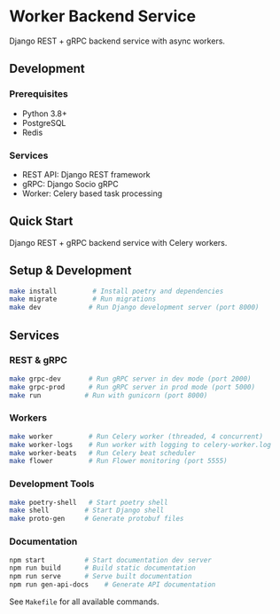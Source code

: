 # Worker Backend Service

Django REST + gRPC backend service with async workers.

## Development

### Prerequisites
- Python 3.8+
- PostgreSQL
- Redis

### Services
- REST API: Django REST framework
- gRPC: Django Socio gRPC
- Worker: Celery based task processing

## Quick Start

Django REST + gRPC backend service with Celery workers.

## Setup & Development

```bash
make install         # Install poetry and dependencies
make migrate         # Run migrations
make dev            # Run Django development server (port 8000)
```

## Services

### REST & gRPC

```bash
make grpc-dev       # Run gRPC server in dev mode (port 2000)
make grpc-prod      # Run gRPC server in prod mode (port 5000)
make run           # Run with gunicorn (port 8000)
```

### Workers

```bash
make worker         # Run Celery worker (threaded, 4 concurrent)
make worker-logs    # Run worker with logging to celery-worker.log
make worker-beats   # Run Celery beat scheduler
make flower         # Run Flower monitoring (port 5555)
```

### Development Tools

```bash
make poetry-shell   # Start poetry shell
make shell         # Start Django shell
make proto-gen     # Generate protobuf files
```

### Documentation

```bash
npm start          # Start documentation dev server
npm run build      # Build static documentation
npm run serve      # Serve built documentation
npm run gen-api-docs    # Generate API documentation
```

See `Makefile` for all available commands.